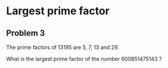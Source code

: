 # Largest prime factor
## Problem 3

The prime factors of 13195 are 5, 7, 13 and 29.

What is the largest prime factor of the number 600851475143 ?
